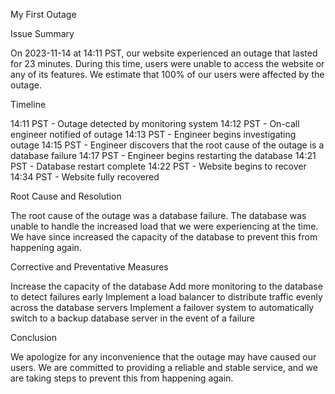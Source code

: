 My First Outage


Issue Summary

On 2023-11-14 at 14:11 PST, our website experienced an outage that lasted for 23 minutes. During this time, users were unable to access the website or any of its features. We estimate that 100% of our users were affected by the outage.

Timeline

14:11 PST - Outage detected by monitoring system
14:12 PST - On-call engineer notified of outage
14:13 PST - Engineer begins investigating outage
14:15 PST - Engineer discovers that the root cause of the outage is a database failure
14:17 PST - Engineer begins restarting the database
14:21 PST - Database restart complete
14:22 PST - Website begins to recover
14:34 PST - Website fully recovered

Root Cause and Resolution


The root cause of the outage was a database failure. The database was unable to handle the increased load that we were experiencing at the time. We have since increased the capacity of the database to prevent this from happening again.

Corrective and Preventative Measures

Increase the capacity of the database
Add more monitoring to the database to detect failures early
Implement a load balancer to distribute traffic evenly across the database servers
Implement a failover system to automatically switch to a backup database server in the event of a failure


Conclusion

We apologize for any inconvenience that the outage may have caused our users. We are committed to providing a reliable and stable service, and we are taking steps to prevent this from happening again.
